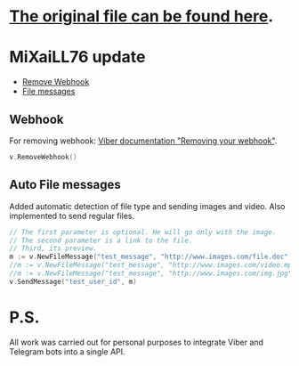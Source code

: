 # [The original file can be found here](https://github.com/mileusna/viber/blob/master/README.md).

# MiXaiLL76 update
 
  * [Remove Webhook](#webhook)
  * [File messages](#file_message)

## Webhook <a id="webhook"></a>

For removing webhook:
[Viber documentation "Removing your webhook"](https://developers.viber.com/docs/api/rest-bot-api/#removing-your-webhook).
```go
v.RemoveWebhook()
```

## Auto File messages <a id="file_message"></a>
Added automatic detection of file type and sending images and video.
Also implemented to send regular files.

```go
// The first parameter is optional. He will go only with the image.
// The second parameter is a link to the file.
// Third, its preview.
m := v.NewFileMessage("test_message", "http://www.images.com/file.doc", "")
//m := v.NewFileMessage("test_message", "http://www.images.com/video.mp4", "http://www.images.com/thumb.jpg")
//m := v.NewFileMessage("test_message", "http://www.images.com/img.jpg", "http://www.images.com/thumb.jpg")
v.SendMessage("test_user_id", m)
```

# P.S.
All work was carried out for personal purposes to integrate Viber and Telegram bots into a single API.